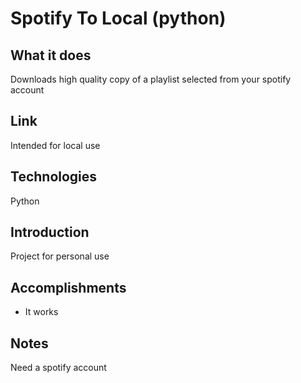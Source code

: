 # Spotify To Local (python)

## What it does
Downloads high quality copy of a playlist selected from your spotify account

## Link
 Intended for local use

## Technologies 
Python 


## Introduction
Project for personal use 

## Accomplishments
+ It works


## Notes
Need a spotify account


